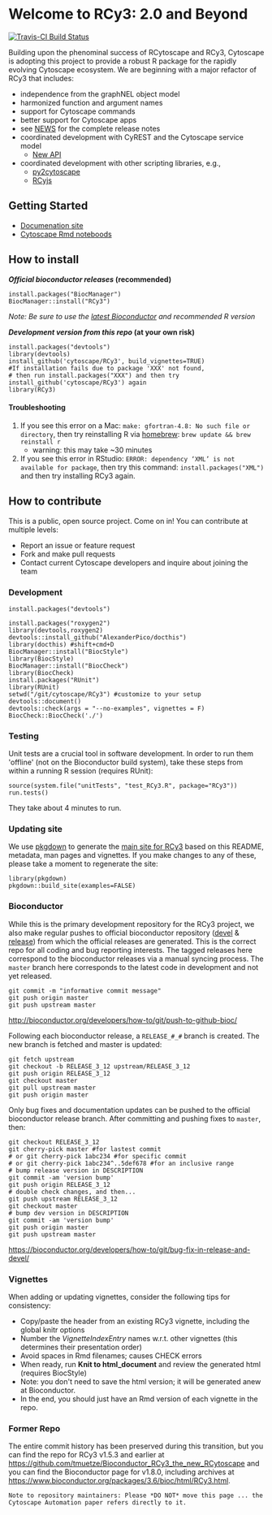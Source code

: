 # Welcome to RCy3: 2.0 and Beyond
[![Travis-CI Build Status](https://travis-ci.org/cytoscape/RCy3.svg?branch=master)](https://travis-ci.org/cytoscape/RCy3)

Building upon the phenominal success of RCytoscape and RCy3, Cytoscape is adopting 
this project to provide a robust R package for the rapidly evolving Cytoscape 
ecosystem. We are beginning with a major refactor of RCy3 that includes:

* independence from the graphNEL object model
* harmonized function and argument names
* support for Cytoscape commands
* better support for Cytoscape apps
* see [NEWS](https://github.com/cytoscape/RCy3/blob/master/NEWS) for the complete release notes
* coordinated development with CyREST and the Cytoscape service model
  * [New API](https://github.com/cytoscape/cyREST/issues?utf8=✓&q=milestone%3A*+label%3A%22new+API%22+is%3A*)
* coordinated development with other scripting libraries, e.g., 
  * [py2cytoscape](https://github.com/cytoscape/py2cytoscape)
  * [RCyjs](http://bioconductor.org/packages/release/bioc/html/RCyjs.html)

## Getting Started
 * [Documenation site](http://cytoscape.org/RCy3/index.html) 
 * [Cytoscape Rmd noteboods](https://cytoscape.org/cytoscape-automation/for-scripters/R/notebooks/)
 
## How to install
**_Official bioconductor releases_ (recommended)**
```
install.packages("BiocManager")
BiocManager::install("RCy3")
```
*Note: Be sure to use the [latest Bioconductor](https://www.bioconductor.org/install/) and recommended R version*  

**_Development version from this repo_ (at your own risk)**
```
install.packages("devtools")
library(devtools)
install_github('cytoscape/RCy3', build_vignettes=TRUE)
#If installation fails due to package 'XXX' not found,
# then run install.packages("XXX") and then try install_github('cytoscape/RCy3') again
library(RCy3)
```

#### Troubleshooting
1. If you see this error on a Mac: ```make: gfortran-4.8: No such file or directory```, then try reinstalling R via [homebrew](https://brew.sh/): ```brew update && brew reinstall r```
   * warning: this may take ~30 minutes
2. If you see this error in RStudio: ```ERROR: dependency ‘XML’ is not available for package```, then try this command: ```install.packages("XML")``` and then try installing RCy3 again.

## How to contribute
This is a public, open source project. Come on in! You can contribute at multiple levels:

* Report an issue or feature request
* Fork and make pull requests
* Contact current Cytoscape developers and inquire about joining the team

### Development
```
install.packages("devtools")

install.packages("roxygen2") 
library(devtools,roxygen2)
devtools::install_github("AlexanderPico/docthis")
library(docthis) #shift+cmd+D 
BiocManager::install("BiocStyle")
library(BiocStyle)
BiocManager::install("BiocCheck")
library(BiocCheck)
install.packages("RUnit")
library(RUnit)
setwd("/git/cytoscape/RCy3") #customize to your setup
devtools::document()
devtools::check(args = "--no-examples", vignettes = F)
BiocCheck::BiocCheck('./')
```

### Testing
Unit tests are a crucial tool in software development.
In order to run them 'offline' (not on the Bioconductor build system),
take these steps from within a running R session (requires RUnit):

```
source(system.file("unitTests", "test_RCy3.R", package="RCy3"))
run.tests()
```

They take about 4 minutes to run.


### Updating site
We use [pkgdown](https://pkgdown.r-lib.org/) to generate the [main site for RCy3](http://cytoscape.org/RCy3/index.html) based on this README, metadata, man pages and vignettes. If you make changes to any of these, please take a moment to regenerate the site:
```
library(pkgdown)
pkgdown::build_site(examples=FALSE)
```


### Bioconductor
While this is the primary development repository for the RCy3 project, we also make regular pushes to official bioconductor repository ([devel](http://bioconductor.org/packages/devel/bioc/html/RCy3.html) & [release](http://bioconductor.org/packages/release/bioc/html/RCy3.html)) from which the official releases are generated. This is the correct repo for all coding and bug reporting interests. The tagged releases here correspond to the bioconductor releases via a manual syncing process. The `master` branch here corresponds to the latest code in development and not yet released. 

```
git commit -m "informative commit message"
git push origin master
git push upstream master
```
http://bioconductor.org/developers/how-to/git/push-to-github-bioc/

Following each bioconductor release, a `RELEASE_#_#` branch is created. The new branch is fetched and master is updated:

```
git fetch upstream
git checkout -b RELEASE_3_12 upstream/RELEASE_3_12
git push origin RELEASE_3_12
git checkout master
git pull upstream master
git push origin master
```

Only bug fixes and documentation updates can be pushed to the official bioconductor release branch. After committing and pushing fixes to `master`, then:

```
git checkout RELEASE_3_12
git cherry-pick master #for lastest commit
# or git cherry-pick 1abc234 #for specific commit
# or git cherry-pick 1abc234^..5def678 #for an inclusive range
# bump release version in DESCRIPTION
git commit -am 'version bump'
git push origin RELEASE_3_12
# double check changes, and then...
git push upstream RELEASE_3_12
git checkout master
# bump dev version in DESCRIPTION
git commit -am 'version bump'
git push origin master
git push upstream master
```

https://bioconductor.org/developers/how-to/git/bug-fix-in-release-and-devel/

### Vignettes
When adding or updating vignettes, consider the following tips for consistency:
* Copy/paste the header from an existing RCy3 vignette, including the global knitr options
* Number the *VignetteIndexEntry* names w.r.t. other vignettes (this determines their presentation order)
* Avoid spaces in Rmd filenames; causes CHECK errors
* When ready, run **Knit to html_document** and review the generated html (requires BiocStyle)
* Note: you don't need to save the html version; it will be generated anew at Bioconductor.
* In the end, you should just have an Rmd version of each vignette in the repo.

### Former Repo
The entire commit history has been preserved during this transition, but you can find the repo for RCy3 v1.5.3 and earlier
at https://github.com/tmuetze/Bioconductor_RCy3_the_new_RCytoscape and you can find the Bioconductor
page for v1.8.0, including archives at https://www.bioconductor.org/packages/3.6/bioc/html/RCy3.html.

```Note to repository maintainers: Please *DO NOT* move this page ... the Cytoscape Automation paper refers directly to it.```
